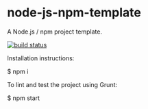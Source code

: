 # node-js-npm-template
A Node.js / npm project template.

[![build status](https://secure.travis-ci.org/tom-weatherhead/node-js-npm-template.svg)](http://travis-ci.org/tom-weatherhead/node-js-npm-template)

Installation instructions:

$ npm i

To lint and test the project using Grunt:

$ npm start
